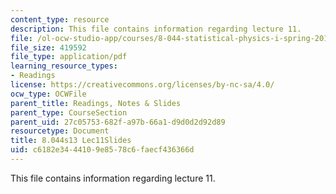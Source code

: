 ```yaml
---
content_type: resource
description: This file contains information regarding lecture 11.
file: /ol-ocw-studio-app/courses/8-044-statistical-physics-i-spring-2013/c6182e3444109e8578c6faecf436366d_MIT8_044S13_L11.pdf
file_size: 419592
file_type: application/pdf
learning_resource_types:
- Readings
license: https://creativecommons.org/licenses/by-nc-sa/4.0/
ocw_type: OCWFile
parent_title: Readings, Notes & Slides
parent_type: CourseSection
parent_uid: 27c05753-682f-a97b-66a1-d9d0d2d92d89
resourcetype: Document
title: 8.044s13 Lec11Slides
uid: c6182e34-4410-9e85-78c6-faecf436366d
---
```

This file contains information regarding lecture 11.